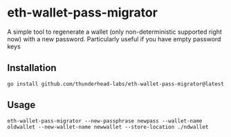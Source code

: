 # eth-wallet-pass-migrator

A simple tool to regenerate a wallet (only non-deterministic supported right now) with a new password. Particularly useful if you have empty password keys

## Installation

`go install github.com/thunderhead-labs/eth-wallet-pass-migrator@latest`

## Usage

`eth-wallet-pass-migrator --new-passphrase newpass --wallet-name oldwallet --new-wallet-name newwallet --store-location ./ndwallet`

